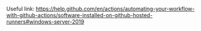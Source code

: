 
Useful link: https://help.github.com/en/actions/automating-your-workflow-with-github-actions/software-installed-on-github-hosted-runners#windows-server-2019
